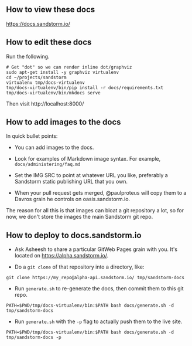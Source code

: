 ## How to view these docs

https://docs.sandstorm.io/

## How to edit these docs

Run the following.

```
# Get "dot" so we can render inline dot/graphviz
sudo apt-get install -y graphviz virtualenv
cd ~/projects/sandstorm
virtualenv tmp/docs-virtualenv
tmp/docs-virtualenv/bin/pip install -r docs/requirements.txt
tmp/docs-virtualenv/bin/mkdocs serve
```

Then visit http://localhost:8000/

## How to add images to the docs

In quick bullet points:

- You can add images to the docs.

- Look for examples of Markdown image syntax. For example, `docs/administering/faq.md`

- Set the IMG SRC to point at whatever URL you like, preferably a Sandstorm
  static publishing URL that you own.

- When your pull request gets merged, @paulproteus will copy them to a Davros
  grain he controls on oasis.sandstorm.io.

The reason for all this is that images can bloat a git repository a lot, so
for now, we don't store the images the main Sandstorm git repo.

## How to deploy to docs.sandstorm.io

- Ask Asheesh to share a particular GitWeb Pages grain with you. It's
  located on https://alpha.sandstorm.io/.

- Do a `git clone` of that repository into a directory, like:

```
git clone https://my_repo@alpha-api.sandstorm.io/ tmp/sandstorm-docs
```

- Run `generate.sh` to re-generate the docs, then commit them to this git repo.

```
PATH=$PWD/tmp/docs-virtualenv/bin:$PATH bash docs/generate.sh -d tmp/sandstorm-docs
```


- Run `generate.sh` with the `-p` flag to actually push them to the live site.

```
PATH=$PWD/tmp/docs-virtualenv/bin:$PATH bash docs/generate.sh -d tmp/sandstorm-docs -p
```
